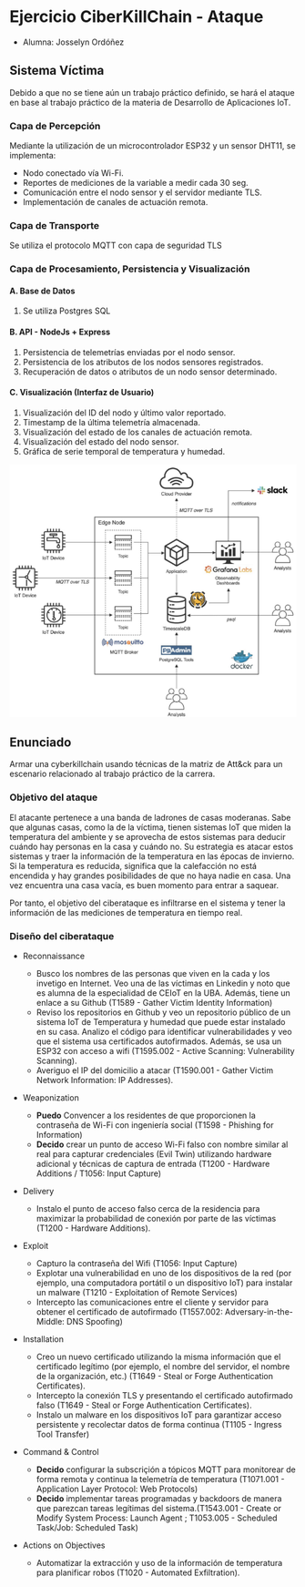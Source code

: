 # Ejercicio CiberKillChain - Ataque

 * Alumna: Josselyn Ordóñez

## Sistema Víctima
Debido a que no se tiene aún un trabajo práctico definido, se hará el ataque en base al trabajo práctico de la materia de Desarrollo de Aplicaciones IoT.

### Capa de Percepción

Mediante la utilización de un microcontrolador ESP32 y un sensor DHT11, se implementa:

- Nodo conectado vía Wi-Fi.
- Reportes de mediciones de la variable a medir cada 30 seg.
- Comunicación entre el nodo sensor y el servidor mediante TLS.
- Implementación de canales de actuación remota.

### Capa de Transporte
Se utiliza el protocolo MQTT con capa de seguridad TLS

### Capa de Procesamiento, Persistencia y Visualización

#### A. Base de Datos

1. Se utiliza Postgres SQL

#### B. API - NodeJs + Express

1. Persistencia de telemetrías enviadas por el nodo sensor.
2. Persistencia de los atributos de los nodos sensores registrados.
3. Recuperación de datos o atributos de un nodo sensor determinado.

#### C. Visualización (Interfaz de Usuario)

1. Visualización del ID del nodo y último valor reportado.
2. Timestamp de la última telemetría almacenada.
3. Visualización del estado de los canales de actuación remota.
4. Visualización del estado del nodo sensor.
5. Gráfica de serie temporal de temperatura y humedad.

![Arquitectura](infraestrutura_TP_IoT.png)

## Enunciado

Armar una cyberkillchain usando técnicas de la matriz de Att&ck para un escenario relacionado al trabajo práctico de la carrera.

### Objetivo del ataque

El atacante pertenece a una banda de ladrones de casas moderanas. Sabe que algunas casas, como la de la víctima, tienen sistemas IoT que miden la temperatura del ambiente y se aprovecha de estos sistemas para deducir cuándo hay personas en la casa y cuándo no. Su estrategia es atacar estos sistemas y traer la información de la temperatura en las épocas de invierno. Si la temperatura es reducida, significa que la calefacción no está encendida y hay grandes posibilidades de que no haya nadie en casa. Una vez encuentra una casa vacía, es buen momento para entrar a saquear.

Por tanto, el objetivo del ciberataque es infiltrarse en el sistema y tener la información de las mediciones de temperatura en tiempo real.

### Diseño del ciberataque

* Reconnaissance
  - Busco los nombres de las personas que viven en la cada y los invetigo en Internet. Veo una de las víctimas en Linkedin y noto que es alumna de la especialidad de CEIoT en la UBA. Además, tiene un enlace a su Github (T1589 - Gather Victim Identity Information)
  - Reviso los repositorios en Github y veo un repositorio público de un sistema IoT de Temperatura y humedad que puede estar instalado en su casa. Analizo el código para identificar vulnerabilidades y veo que el sistema usa certificados autofirmados. Además, se usa un ESP32 con acceso a wifi (T1595.002 - Active Scanning: Vulnerability Scanning).
  - Averiguo el IP del domicilio a atacar (T1590.001 - Gather Victim Network Information: IP Addresses).

* Weaponization
  - **Puedo** Convencer a los residentes de que proporcionen la contraseña de Wi-Fi con ingeniería social (T1598 - Phishing for Information)
  - **Decido** crear  un punto de acceso Wi-Fi falso con nombre similar al real para capturar credenciales (Evil Twin) utilizando hardware adicional y técnicas de captura de entrada (T1200 - Hardware Additions / T1056: Input Capture)
  
* Delivery
  - Instalo el punto de acceso falso cerca de la residencia para maximizar la probabilidad de conexión por parte de las víctimas (T1200 - Hardware Additions).
  
* Exploit
  - Capturo la contraseña del Wifi (T1056: Input Capture)
  - Explotar una vulnerabilidad en uno de los dispositivos de la red (por ejemplo, una computadora portátil o un dispositivo IoT) para instalar un malware (T1210 - Exploitation of Remote Services)
  - Intercepto las comunicaciones entre el cliente y servidor para obtener el certificado de autofirmado (T1557.002: Adversary-in-the-Middle: DNS Spoofing)
  
* Installation  
  - Creo un nuevo certificado utilizando la misma información que el certificado legítimo (por ejemplo, el nombre del servidor, el nombre de la organización, etc.) (T1649 - Steal or Forge Authentication Certificates).
  - Intercepto la conexión TLS y presentando el certificado autofirmado falso (T1649 - Steal or Forge Authentication Certificates).
  - Instalo un malware en los dispositivos IoT para garantizar acceso persistente y recolectar datos de forma continua (T1105 - Ingress Tool Transfer)

* Command & Control
  - **Decido** configurar la subscriçión a tópicos MQTT para monitorear de forma remota y continua la telemetría de temperatura (T1071.001 - Application Layer Protocol: Web Protocols)
  - **Decido** implementar tareas programadas y backdoors de manera que parezcan tareas legítimas del sistema.(T1543.001 - Create or Modify System Process: Launch Agent ; T1053.005 - Scheduled Task/Job: Scheduled Task)
  
* Actions on Objectives
  - Automatizar la extracción y uso de la información de temperatura para planificar robos (T1020 - Automated Exfiltration).

  

